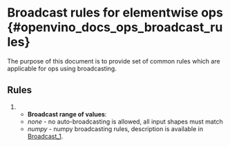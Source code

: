 # Broadcast rules for elementwise ops {#openvino_docs_ops_broadcast_rules}

The purpose of this document is to provide set of common rules which are applicable for ops using broadcasting.

## Rules

1. * **Broadcast range of values**:
    * *none* - no auto-broadcasting is allowed, all input shapes must match
    * *numpy* - numpy broadcasting rules, description is available in [Broadcast_1](../movement/Broadcast_1.md).